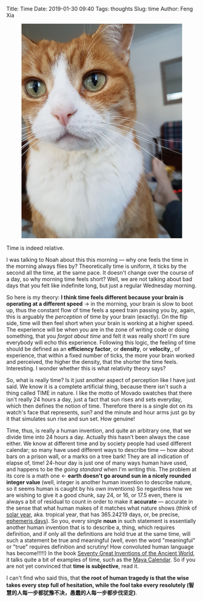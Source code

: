 Title: Time
Date: 2019-01-30 09:40
Tags: thoughts
Slug: time
Author: Feng Xia

<figure class="col l6 m6 s12">
  <img src="images/reddit%20cat%20portrait.jpg"/>
</figure>

Time is indeed relative. 

I was talking to Noah about this this morning &mdash; why one feels
the time in the morning always flies by?  Theoretically time is
uniform, it ticks by the second all the time, at the same pace. It
doesn't change over the course of a day, so why morning time feels
short? Well, we are not talking about bad days that you felt like
indefinite long, but just a regular Wednesday morning.

So here is my theory: **I think time feels different because your
brain is operating at a different speed** &rarr; in the morning, your
brain is slow to boot up, thus the constant flow of time feels a speed
train passing you by, again, this is arguably the _perception_ of time
by your brain (exactly). On the flip side, time will then feel short
when your brain is working at a higher speed. The experience will be
when you are in the zone of writing code or doing something, that you
_forgot about time_ and felt it was really short! I'm sure everybody
will echo this experience. Following this logic, the feeling of time
should be defined as an **efficiency factor**, or **density**, or
**velocity**,, of experience, that within a fixed number of ticks, the
more your brain worked and perceived, the higher the density, that the
shorter the time feels. Interesting. I wonder whether this is what
relativity theory says?


So, what is really time? Is it just another aspect of perception like
I have just said. We know it is a complete artificial thing, because
there isn't such a thing called TIME in nature. I like the motto of
Movado swatches that there isn't really 24 hours a day, just a fact
that sun rises and sets everyday, which then defines the notion of
time. Therefore there is a single dot on its watch's face that
represents, sun? and the minute and hour arms just go by it that
simulates sun rise and sun set. How genuine!

Time, thus, is really a human invention, and quite an arbitrary one,
that we divide time into 24 hours a day. Actually this hasn't been
always the case either. We know at different time and by society
people had used different calendar; so many have used different ways
to describe time &mdash; how about bars on a prison wall, or a marks
on a tree bark! They are all indication of elapse of, time! 24-hour
day is just one of many ways human have used, and happens to be the
_going standard_ when I'm writing this. The problem at its core is a
math one &larr; **earth doesn't go around sun in a nicely rounded
integer value** (well, integer is another human invention to describe
nature, so it seems human is caught by his own inventions) So
regardless how we are wishing to give it a good chunk, say 24, or 16,
or 17.5 even, there is always a bit of residual to count in order to
make it **accurate** &mdash; accurate in the sense that what human
makes of it matches what nature shows (think of [solar year][1],
aka. tropical year, that has 365.24219 days, or, be precise,
[ephemeris days][3]). So you, every single **noun** in such statement
is essentially another human invention that is to describe a, thing,
which requires definition, and if only all the definitions are hold
true at the same time, will such a statement be true and meaningful
(well, even the word "meaningful" or "true" requires definition and
scrutiny! How convoluted human language has become!!!!!) In the book
[Seventy Great Inventions of the Ancient World][2], it talks quite a
bit of examples of time, such as the [Maya Calendar][4]. So if you are
not yet convinced that **time is subjective**, read it.

I can't find who said this, that **the root of human tragedy is that
the wise takes every step full of hesitation, while the fool take
every resolutely (智慧的人每一步都犹豫不决，愚蠢的人每一步都步伐坚定)**.


[1]: https://en.wikipedia.org/wiki/Tropical_year
[2]: https://www.amazon.com/Seventy-Great-Inventions-Ancient-World/dp/0500051305
[3]: https://en.wikipedia.org/wiki/Ephemeris_day
[4]: https://en.wikipedia.org/wiki/Maya_calendar
